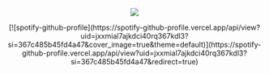 <p align="center">
  <img src="https://discord.c99.nl/widget/theme-1/338015895463002112.png" />
</p>

<p align="center">
[![spotify-github-profile](https://spotify-github-profile.vercel.app/api/view?uid=jxxmial7ajkdci40rq367kdl3?si=367c485b45fd4a47&cover_image=true&theme=default)](https://spotify-github-profile.vercel.app/api/view?uid=jxxmial7ajkdci40rq367kdl3?si=367c485b45fd4a47&redirect=true)
</p>
